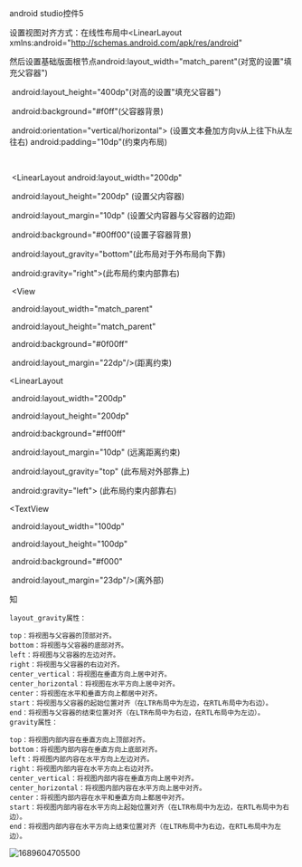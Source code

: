 android studio控件5

设置视图对齐方式：在线性布局中<LinearLayout  xmlns:android="http://schemas.android.com/apk/res/android"                                                 

​                          然后设置基础版面根节点android:layout_width="match_parent"(对宽的设置"填充父容器")

​                                                                  android:layout_height="400dp"(对高的设置"填充父容器") 

​                                                                 android:background="#f0ff"(父容器背景)

​                                                                  android:orientation="vertical/horizontal">  (设置文本叠加方向v从上往下h从左往右)                                                             android:padding="10dp"(约束内布局)

​                                                                                      

​                                     <LinearLayout    android:layout_width="200dp"  

​                                                                android:layout_height="200dp" (设置父内容器)

​                                                                 android:layout_margin="10dp" (设置父内容器与父容器的边距)

​                                                                  android:background="#00ff00"(设置子容器背景)

​                                                                 android:layout_gravity="bottom"(此布局对于外布局向下靠)

​                                                                  android:gravity="right">(此布局约束内部靠右)

​                                       <View        

​                                                                android:layout_width="match_parent"        

​                                                                android:layout_height="match_parent"       

​                                                                 android:background="#0f00ff"

​                                                                 android:layout_margin="22dp"/>(距离约束)

</LinearLayout>

<LinearLayout    

​                                                             android:layout_width="200dp" 

​                                                              android:layout_height="200dp"   

​                                                                android:background="#ff00ff"   

​                                                                 android:layout_margin="10dp"  (远离距离约束)

​                                                              android:layout_gravity="top"   (此布局对外部靠上)

​                                                               android:gravity="left">   (此布局约束内部靠右)

 <TextView        

​                                                              android:layout_width="100dp"      

​                                                               android:layout_height="100dp"      

​                                                               android:background="#f000"        

​                                                                android:layout_margin="23dp"/>(离外部)

</LinearLayout>

</LinearLayout>

知

```
layout_gravity属性：

top：将视图与父容器的顶部对齐。
bottom：将视图与父容器的底部对齐。
left：将视图与父容器的左边对齐。
right：将视图与父容器的右边对齐。
center_vertical：将视图在垂直方向上居中对齐。
center_horizontal：将视图在水平方向上居中对齐。
center：将视图在水平和垂直方向上都居中对齐。
start：将视图与父容器的起始位置对齐（在LTR布局中为左边，在RTL布局中为右边）。
end：将视图与父容器的结束位置对齐（在LTR布局中为右边，在RTL布局中为左边）。
gravity属性：

top：将视图内部内容在垂直方向上顶部对齐。
bottom：将视图内部内容在垂直方向上底部对齐。
left：将视图内部内容在水平方向上左边对齐。
right：将视图内部内容在水平方向上右边对齐。
center_vertical：将视图内部内容在垂直方向上居中对齐。
center_horizontal：将视图内部内容在水平方向上居中对齐。
center：将视图内部内容在水平和垂直方向上都居中对齐。
start：将视图内部内容在水平方向上起始位置对齐（在LTR布局中为左边，在RTL布局中为右边）。
end：将视图内部内容在水平方向上结束位置对齐（在LTR布局中为右边，在RTL布局中为左边）。
```

![1689604705500](C:\Users\徐元孜H\AppData\Roaming\Typora\typora-user-images\1689604705500.png)